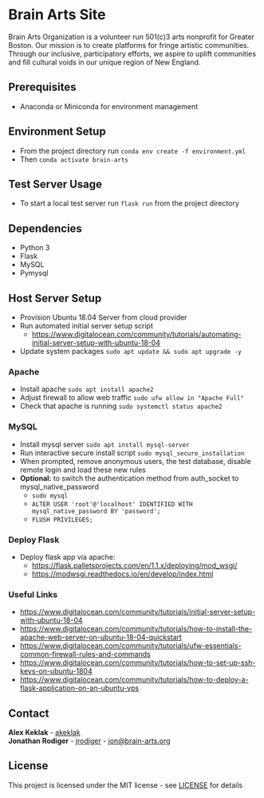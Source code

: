 # Brain Arts Site
Brain Arts Organization is a volunteer run 501(c)3 arts nonprofit for Greater Boston. Our mission is to create platforms for fringe artistic communities. Through our inclusive, participatory efforts, we aspire to uplift communities and fill cultural voids in our unique region of New England.

## Prerequisites
- Anaconda or Miniconda for environment management

## Environment Setup
- From the project directory run `conda env create -f environment.yml`
- Then `conda activate brain-arts`

## Test Server Usage
- To start a local test server run `flask run` from the project directory

## Dependencies
- Python 3
- Flask
- MySQL
- Pymysql

## Host Server Setup
- Provision Ubuntu 18.04 Server from cloud provider
- Run automated initial server setup script
  - https://www.digitalocean.com/community/tutorials/automating-initial-server-setup-with-ubuntu-18-04
- Update system packages `sudo apt update && sudo apt upgrade -y`

### Apache
- Install apache `sudo apt install apache2`
- Adjust firewall to allow web traffic `sudo ufw allow in "Apache Full"`
- Check that apache is running `sudo systemctl status apache2`

### MySQL
- Install mysql server `sudo apt install mysql-server`
- Run interactive secure install script `sudo mysql_secure_installation`
- When prompted, remove anonymous users, the test database, disable remote login and load these new rules
- **Optional:** to switch the authentication method from auth_socket to mysql_native_password
	- `sudo mysql`
	- `ALTER USER 'root'@'localhost' IDENTIFIED WITH mysql_native_password BY 'password';`
	- `FLUSH PRIVILEGES;`

### Deploy Flask
- Deploy flask app via apache:
	- https://flask.palletsprojects.com/en/1.1.x/deploying/mod_wsgi/
	- https://modwsgi.readthedocs.io/en/develop/index.html

### Useful Links
- https://www.digitalocean.com/community/tutorials/initial-server-setup-with-ubuntu-18-04
- https://www.digitalocean.com/community/tutorials/how-to-install-the-apache-web-server-on-ubuntu-18-04-quickstart
- https://www.digitalocean.com/community/tutorials/ufw-essentials-common-firewall-rules-and-commands
- https://www.digitalocean.com/community/tutorials/how-to-set-up-ssh-keys-on-ubuntu-1804
- https://www.digitalocean.com/community/tutorials/how-to-deploy-a-flask-application-on-an-ubuntu-vps

## Contact
**Alex Keklak** - [akeklak](https://github.com/akeklak)  
**Jonathan Rodiger** - [jrodiger](https://github.com/jrodiger) - jon@brain-arts.org

## License
This project is licensed under the MIT license - see [LICENSE](LICENSE) for details
